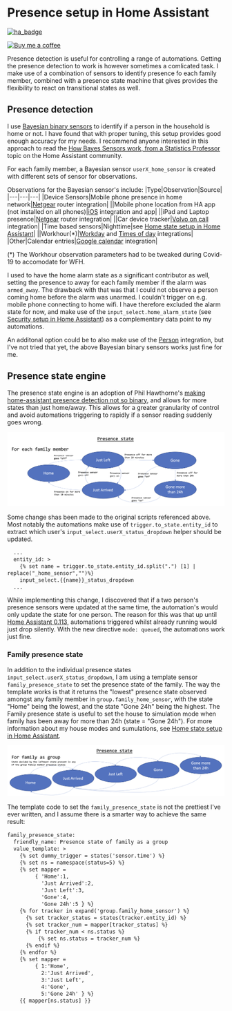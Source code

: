 # Presence setup in Home Assistant

[![ha_badge](https://img.shields.io/badge/HA_version-0.116.4-green.svg)](https://home-assistant.io)

[![Buy me a coffee][buymeacoffee-shield]][buymeacoffee]

[buymeacoffee]: https://www.buymeacoffee.com/klec00
[buymeacoffee-shield]: https://www.buymeacoffee.com/assets/img/custom_images/orange_img.png

Presence detection is useful for controlling a range of automations. Getting the presence detection to work is however sometimes a comlicated task. I make use of a combination of sensors to identify presence fo each family member, combined with a presence state machine that gives provides the flexibility to react on transitional states as well.

## Presence detection
I use [Bayesian binary sensors](https://www.home-assistant.io/integrations/bayesian/) to identify if a person in the household is home or not. I have found that with proper tuning, this setup provides good enough accuracy for my needs. I recommend anyone interested in this approach to read the [How Bayes Sensors work, from a Statistics Professor](https://community.home-assistant.io/t/how-bayes-sensors-work-from-a-statistics-professor-with-working-google-sheets/143177) topic on the Home Assistant community.

For each family member, a Bayesian sensor `userX_home_sensor` is created with different sets of sensor for observations. 

Observations for the Bayesian sensor's include:
|Type|Observation|Source|
|---|---|---|
|Device Sensors|Mobile phone presence in home network|[Netgear](https://www.home-assistant.io/integrations/netgear/) router integration|
||Mobile phone location from HA app (not installed on all phones)|[iOS](https://www.home-assistant.io/integrations/ios/) integration and app|
||iPad and Laptop presence|[Netgear](https://www.home-assistant.io/integrations/netgear/) router integration|
||Car device tracker|[Volvo on call](https://www.home-assistant.io/integrations/volvooncall/) integration|
|Time based sensors|Nighttime|see [Home state setup in Home Assistant](https://github.com/klec00/ha-home-state)|
||Workhour(*)|[Workday](https://www.home-assistant.io/integrations/workday/) and [Times of day](https://www.home-assistant.io/integrations/tod/) integrations|
|Other|Calendar entries|[Google calendar](https://www.home-assistant.io/integrations/calendar.google/) integration|

(*) The Workhour observation parameters had to be tweaked during Covid-19 to accomodate for WFH.

I used to have the home alarm state as a significant contributor as well, setting the presence to away for each family member if the alarm was `armed_away`. The drawback with that was that I could not observe a person coming home before the alarm was unarmed. I couldn't trigger on e.g. mobile phone connecting to home wifi. I have therefore excluded the alarm state for now, and make use of the `input_select.home_alarm_state` (see [Security setup in Home Assistant](https://github.com/klec00/ha-security-state)) as a complementary data point to my automations.

An additonal option could be to also make use of the [Person](https://www.home-assistant.io/integrations/person/) integration, but I've not tried that yet, the above Bayesian binary sensors works just fine for me. 

## Presence state engine
The presence state engine is an adoption of Phil Hawthorne's [making home-assistant presence detection not so binary](https://philhawthorne.com/making-home-assistants-presence-detection-not-so-binary/), and allows for more states than just home/away. This allows for a greater granularity of control and avoid automations triggering to rapidly if a sensor reading suddenly goes wrong.

<img src="./image/PresencePerson.png" width="600"/>

Some change shas been made to the original scripts referenced above. Most notably the automations make use of `trigger.to_state.entity_id` to extract which user's `input_select.userX_status_dropdown` helper should be updated. 
````
  ...
  entity_id: >
    {% set name = trigger.to_state.entity_id.split(".") [1] | replace("_home_sensor","")%}
    input_select.{{name}}_status_dropdown
  ...
````

While implementing this change, I discovered that if a two person's presence sensors were updated at the same time, the automation's would only update the state for one person. The reason for this was that up until [Home Assistant 0.113](https://community.home-assistant.io/t/0-113-automations-scripts-and-even-more-performance/213387), automations triggered whilst already running would just drop silently. With the new directive `mode: queued`, the automations work just fine.

### Family presence state
In addition to the individual presence states `input_select.userX_status_dropdown`, I am using a template sensor `family_presence_state` to set the presence state of the family. The way the template works is that it returns the "lowest" presence state observed amongst any family member in `group.family_home_sensor`, with the state "Home" being the lowest, and the state "Gone 24h" being the highest. The Family presence state is useful to set the house to simulation mode when family has been away for more than 24h (state = "Gone 24h"). For more information about my house modes and sumulations, see [Home state setup in Home Assistant](https://github.com/klec00/ha-home-state).

<img src="./image/PresenceFamily.png" width="600"/>

The template code to set the `family_presence_state` is not the prettiest I've ever written, and I assume there is a smarter way to achieve the same result:

````
family_presence_state:
  friendly_name: Presence state of family as a group
  value_template: >
    {% set dummy_trigger = states('sensor.time') %}
    {% set ns = namespace(status=5) %}
    {% set mapper =
         { 'Home':1,
           'Just Arrived':2,
           'Just Left':3,
           'Gone':4,
           'Gone 24h':5 } %}
    {% for tracker in expand('group.family_home_sensor') %}
      {% set tracker_status = states(tracker.entity_id) %}
      {% set tracker_num = mapper[tracker_status] %}
      {% if tracker_num < ns.status %}
          {% set ns.status = tracker_num %}
      {% endif %}
    {% endfor %}
    {% set mapper =
         { 1:'Home',
           2:'Just Arrived',
           3:'Just Left',
           4:'Gone',
           5:'Gone 24h' } %}
    {{ mapper[ns.status] }}
`````


